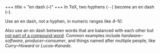 +++
title = "en dash (–)"
+++
In TeX, two hyphens (`--`) become an en dash (–).

Use an en dash, not a hyphen, in numeric ranges like *4–10*.

Also use an en dash between words that are balanced with each other but [not part of a compound word](https://tex.stackexchange.com/a/46229/1625).
Common examples include *hardware–software*, *producer–consumer*, and things named after multiple people, like *Curry–Howard* or *Lucas–Kanade*.
